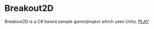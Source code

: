 # Breakout2D
Breakout2D is a C# based sample game/project which uses Unity.
[PLAY](https://bergoly.itch.io/breakout2d)
